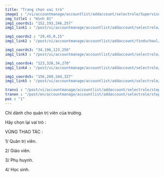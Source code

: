 ```yaml
---
title: "Trang chọn vai trò"
image1 : "/vi/accountmanage/accountlist/addaccount/selectrole/Supervisor.png"
img_title1 : "Hình 01"
img1_coords1: "152,193,246,257"
img1_link1 : "/post/vi/accountmanage/accountlist/addaccount/selectrole/teacher/step17_select_class/"

img1_coords2 : "29,45,0,15"
img1_link2 : "/post/vi/accountmanage/accountlist/addaccount/findschool/step13_drop_down_school/"

img1_coords3: "34,196,123,256"
img1_link3 : "/post/vi/accountmanage/accountlist/addaccount/selectrole/step16_super_visor/"

img1_coords4: "123,328,34,270"
img1_link4 : "/post/vi/accountmanage/accountlist/addaccount/selectrole/parent/step32_select_class/"

img1_coords5: "156,269,244,327"
img1_link5 : "/post/vi/accountmanage/accountlist/addaccount/selectrole/student/step24_select_class/"

tranvi : "/post/vi/accountmanage/accountlist/addaccount/selectrole/step16_super_visor/"
tranen : "/post/en/accountmanage/accountlist/addaccount/selectrole/step16_super_visor/"
pos : "1"
---
```

Chỉ dành cho quản trị viên của trường.

Hãy chọn lại vai trò :

VÙNG THAO TÁC :

1/ Quản trị viên.

2/ Giáo viên.

3/ Phụ huynh.

4/ Học sinh.	
